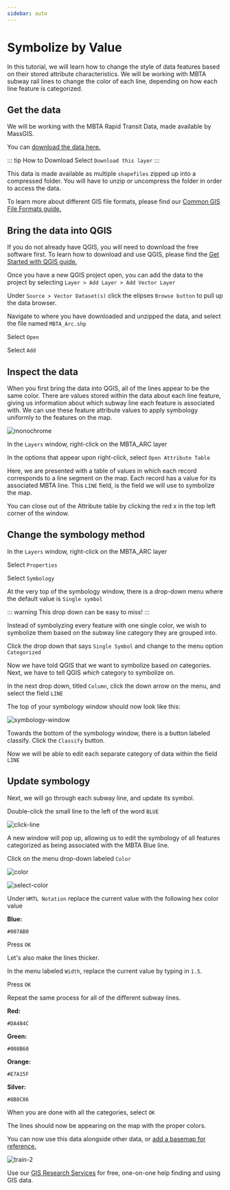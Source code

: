 ```yaml
---
sidebar: auto
---
```


# Symbolize by Value

In this tutorial, we will learn how to change the style of data features based on their stored attribute characteristics.
We will be working with MBTA subway rail lines to change the color of each line, depending on how each line feature is categorized.

## Get the data

We will be working with the MBTA Rapid Transit Data, made available by MassGIS.

You can [download the data here.](https://docs.digital.mass.gov/dataset/massgis-data-mbta-rapid-transit "download the data here.")

::: tip How to Download
Select `Download this layer`
::: 

This data is made available as multiple `shapefiles` zipped up into a compressed folder. You will have to unzip or uncompress the folder in order to access the data. 

To learn more about different GIS file formats, please find our [Common GIS File Formats guide.](./file-formats.html#shapefile "common GIS file formats guide.")

## Bring the data into QGIS

If you do not already have QGIS, you will need to download the free software first. To learn how to download and use QGIS, please find the [Get Started with QGIS guide.](./get-started-qgis/#what-is-qgis "getting started with QGIS guide.")

Once you have a new QGIS project open, you can add the data to the project by selecting `Layer > Add Layer > Add Vector Layer`

Under `Source > Vector Dataset(s)` click the elipses `Browse button` to pull up the data browser.

Navigate to where you have downloaded and unzipped the data, and select the file named `MBTA_Arc.shp`

Select `Open`

Select `Add`

## Inspect the data

When you first bring the data into QGIS, all of the lines appear to be the same color. There are values stored within the data about each line feature, giving us information about which subway line each feature is associated with. We can use these feature attribute values to apply symbology uniformly to the features on the map. 

![monochrome](./media/monochrome.png)

In the `Layers` window, right-click on the MBTA_ARC layer

In the options that appear upon right-click, select `Open Attribute Table`

Here, we are presented with a table of values in which each record corresponds to a line segment on the map. Each record has a value for its associated MBTA line. This `LINE` field, is the field we will use to symbolize the map.

You can close out of the Attribute table by clicking the red x in the top left corner of the window.

## Change the symbology method

In the `Layers` window, right-click on the MBTA_ARC layer

Select `Properties`

Select `Symbology`

At the very top of the symbology window, there is a drop-down menu where the default value is `Single symbol`

::: warning
This drop down can be easy to miss!
:::

Instead of symbolyzing every feature with one single color, we wish to symbolize them based on the subway line category they are grouped into. 

Click the drop down that says `Single Symbol` and change to the menu option `Categorized`

Now we have told QGIS that we want to symbolize based on categories. Next, we have to tell QGIS *which* category to symbolize on. 

In the next drop down, titled `Column`, click the down arrow on the menu, and select the field `LINE`

The top of your symbology window should now look like this:

![symbology-window](./media/symbology-window.png)

Towards the bottom of the symbology window, there is a button labeled classify. Click the `Classify` button.

Now we will be able to edit each separate category of data within the field `LINE`

## Update symbology

Next, we will go through each subway line, and update its symbol.

Double-click the small line to the left of the word `BLUE`

![click-line](./media/click-line.gif)

A new window will pop up, allowing us to edit the symbology of all features categorized as being associated with the MBTA Blue line.

Click on the menu drop-down labeled `Color`

![color](./media/color.gif)

![select-color](./media/select-color.png)

Under `HMTL Notation` replace the current value with the following hex color value

**Blue:**
``` 
#007AB0
```

Press `OK`

Let's also make the lines thicker. 

In the menu labeled `Width`, replace the current value by typing in `1.5`.

Press `OK`

Repeat the same process for all of the different subway lines. 

**Red:**
``` 
#DA484C
```

**Green:**
``` 
#008B60
```

**Orange:**
``` 
#E7A15F
```

**Silver:**
``` 
#8B8C86
```

When you are done with all the categories, select `OK`


The lines should now be appearing on the map with the proper colors. 

You can now use this data alongside other data, or [add a basemap for reference.](https://geoservices.leventhalmap.org/cartinal/guides/get-started-qgis/basics.html#add-a-basemap "add a basemap for reference.")


![train-2](./media/train-2.png)


Use our [GIS Research Services](https://www.leventhalmap.org/research/geospatial/ "GIS Research Services") for free, one-on-one help finding and using GIS data.